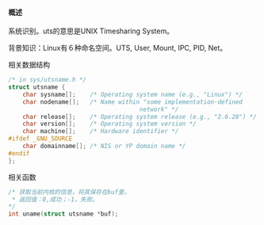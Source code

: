 #### 概述

系统识别。uts的意思是UNIX Timesharing System。

背景知识：Linux有６种命名空间。UTS, User, Mount, IPC, PID, Net。

相关数据结构

```c
/* in sys/utsname.h */
struct utsname {
	char sysname[];    /* Operating system name (e.g., "Linux") */
	char nodename[];   /* Name within "some implementation-defined
                                     network" */
	char release[];    /* Operating system release (e.g., "2.6.28") */
	char version[];    /* Operating system version */
	char machine[];    /* Hardware identifier */
#ifdef _GNU_SOURCE
	char domainname[]; /* NIS or YP domain name */
#endif
};

```

相关函数

```c
/* 获取当前内核的信息，将其保存在buf里。
 * 返回值：0,成功；-1，失败。
*/
int uname(struct utsname *buf);
```

